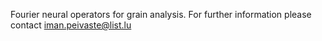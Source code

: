 Fourier neural operators for grain analysis. 
For further information please contact iman.peivaste@list.lu
